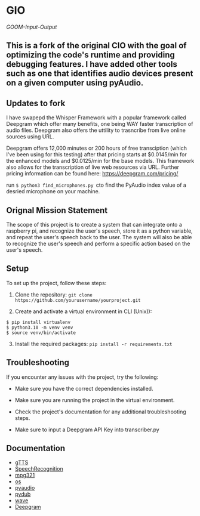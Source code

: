 # GIO

*GOOM-Input-Output*

## This is a fork of the original CIO with the goal of optimizing the code's runtime and providing debugging features. I have added other tools such as one that identifies audio devices present on a given computer using pyAudio. ##

## Updates to fork

I have swapepd the Whisper Framework with a popular framework called Deepgram which offer many benefits, one being WAY faster transcription of audio files.
Deepgram also offers the uttility to trasncribe from live online sources using URL.

Deepgram offers 12,000 minutes or 200 hours of free transciption (which I've been using for this testing) after that pricing starts at $0.0145/min for the enhanced models and $0.0125/min for the base models. This framework also allows for the transcription of live web resources via URL. Further pricing information can be found here: https://deepgram.com/pricing/

run ```$ python3 find_microphones.py ```cto find the PyAudio index value of a desried microphone on your machine.

## Orignal Mission Statement
The scope of this project is to create a system that can integrate onto a raspberry pi, and recognize the user's speech, store it as a python variable, and repeat the user's speech back to the user. The system will also be able to recognize the user's speech and perform a specific action based on the user's speech. 

## Setup

To set up the project, follow these steps:

1. Clone the repository: `git clone https://github.com/yourusername/yourproject.git`

2. Create and activate a virtual environment in CLI (Unix)):

```
$ pip install virtualenv
$ python3.10 -m venv venv
$ source venv/bin/activate
```

3. Install the required packages: `pip install -r requirements.txt`

## Troubleshooting

If you encounter any issues with the project, try the following:

- Make sure you have the correct dependencies installed.

- Make sure you are running the project in the virtual environment.

- Check the project's documentation for any additional troubleshooting steps.

- Make sure to input a Deepgram API Key into transcriber.py

## Documentation

- [gTTS](https://pypi.org/project/gTTS/)
- [SpeechRecognition](https://pypi.org/project/SpeechRecognition/)
- [mpg321](https://mpg321.sourceforge.net/)
- [os](https://docs.python.org/3/library/os.html)
- [pyaudio](https://people.csail.mit.edu/hubert/pyaudio/)
- [pydub](https://pypi.org/project/pydub/)
- [wave](https://docs.python.org/3/library/wave.html)
- [Deepgram](https://developers.deepgram.com/sdks-tools/sdks/python-sdk/)
